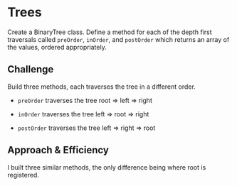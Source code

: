 # Trees
<!-- Short summary or background information -->
Create a BinaryTree class. Define a method for each of the depth first traversals called `preOrder`, `inOrder`, and `postOrder` which returns an array of the values, ordered appropriately.

## Challenge
<!-- Description of the challenge -->
Build three methods, each traverses the tree in a different order.

* `preOrder` traverses the tree root => left => right

* `inOrder` traverses the tree left => root => right

* `postOrder` traverses the tree left => right => root

## Approach & Efficiency
<!-- What approach did you take? Why? What is the Big O space/time for this approach? -->
I built three similar methods, the only difference being where root is registered.
